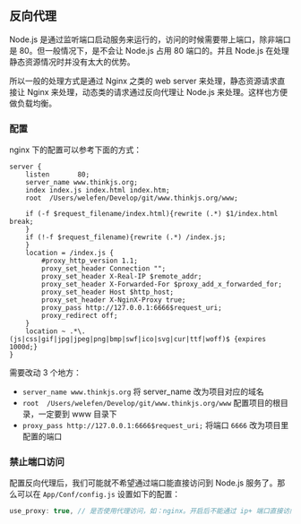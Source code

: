## 反向代理

Node.js 是通过监听端口启动服务来运行的，访问的时候需要带上端口，除非端口是 80。但一般情况下，是不会让 Node.js 占用 80 端口的。并且 Node.js 在处理静态资源情况时并没有太大的优势。

所以一般的处理方式是通过 Nginx 之类的 web server 来处理，静态资源请求直接让 Nginx 来处理，动态类的请求通过反向代理让 Node.js 来处理。这样也方便做负载均衡。

### 配置

nginx 下的配置可以参考下面的方式：

```
server {
    listen       80;
    server_name www.thinkjs.org;
    index index.js index.html index.htm;
    root  /Users/welefen/Develop/git/www.thinkjs.org/www;

    if (-f $request_filename/index.html){rewrite (.*) $1/index.html break;
    }
    if (!-f $request_filename){rewrite (.*) /index.js;
    }
    location = /index.js {
        #proxy_http_version 1.1;
        proxy_set_header Connection "";
        proxy_set_header X-Real-IP $remote_addr;
        proxy_set_header X-Forwarded-For $proxy_add_x_forwarded_for;
        proxy_set_header Host $http_host;
        proxy_set_header X-NginX-Proxy true;
        proxy_pass http://127.0.0.1:6666$request_uri;
        proxy_redirect off;
    }
    location ~ .*\.(js|css|gif|jpg|jpeg|png|bmp|swf|ico|svg|cur|ttf|woff)$ {expires      1000d;}
}   

```

需要改动 3 个地方：

* `server_name www.thinkjs.org` 将 server_name 改为项目对应的域名
* `root  /Users/welefen/Develop/git/www.thinkjs.org/www` 配置项目的根目录，一定要到 www 目录下
* `proxy_pass http://127.0.0.1:6666$request_uri;` 将端口 `6666` 改为项目里配置的端口

### 禁止端口访问

配置反向代理后，我们可能就不希望通过端口能直接访问到 Node.js 服务了。那么可以在 `App/Conf/config.js` 设置如下的配置：

```js
use_proxy: true, // 是否使用代理访问，如：nginx。开启后不能通过 ip+ 端口直接访问
```
